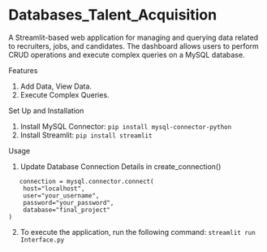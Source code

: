 # Databases_Talent_Acquisition

A Streamlit-based web application for managing and querying data related to recruiters, jobs, and candidates. The dashboard allows users to perform CRUD operations and execute complex queries on a MySQL database.

Features

1. Add Data, View Data.
2. Execute Complex Queries.

Set Up and Installation

1. Install MySQL Connector: ```pip install mysql-connector-python```
2. Install Streamlit: ```pip install streamlit```

Usage

1. Update Database Connection Details in create_connection()
```
   connection = mysql.connector.connect(
    host="localhost",  
    user="your_username",       
    password="your_password",  
    database="final_project"  
)
```
2. To execute the application, run the following command: ```streamlit run Interface.py```

